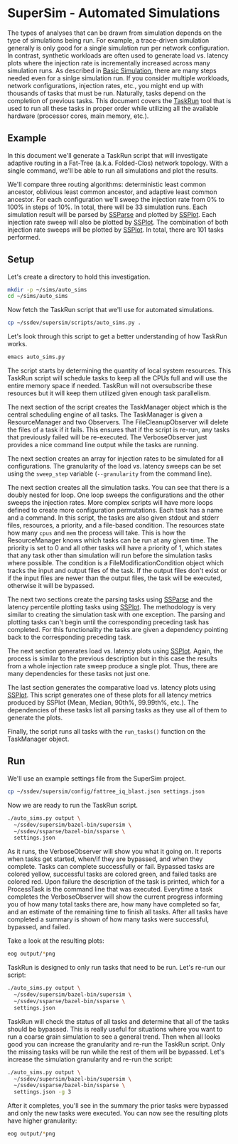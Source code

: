 # SuperSim - Automated Simulations

The types of analyses that can be drawn from simulation depends on the type of
simulations being run. For example, a trace-driven simulation generally is only
good for a single simulation run per network configuration. In contrast,
synthetic workloads are often used to generate load vs. latency plots where the
injection rate is incrementally increased across many simulation runs. As
described in [Basic Simulation](basic_sims.md), there are many steps needed even
for a sinlge simulation run. If you consider multiple workloads, network
configurations, injection rates, etc., you might end up with thousands of
tasks that must be run. Naturally, tasks depend on the completion of previous
tasks. This document covers the [TaskRun][] tool that is used to run all these
tasks in proper order while utilizing all the available hardware (processor
cores, main memory, etc.).

## Example
In this document we'll generate a TaskRun script that will investigate adaptive
routing in a Fat-Tree (a.k.a. Folded-Clos) network topology. With a single command,
we'll be able to run all simulations and plot the results.

We'll compare three routing algorithms: deterministic least common ancestor,
oblivious least common ancestor, and adaptive least common ancestor.
For each configuration we'll sweep the injection
rate from 0% to 100% in steps of 10%. In total, there will be 33 simulation runs.
Each simulation result will be parsed by [SSParse][] and plotted by [SSPlot][].
Each injection rate sweep will also be plotted by [SSPlot][]. The
combination of both injection rate sweeps will be plotted by [SSPlot][].
In total, there are 101 tasks performed.

## Setup
Let's create a directory to hold this investigation.

``` sh
mkdir -p ~/sims/auto_sims
cd ~/sims/auto_sims

```

Now fetch the TaskRun script that we'll use for automated simulations.

``` sh
cp ~/ssdev/supersim/scripts/auto_sims.py .
```

Let's look through this script to get a better understanding of how TaskRun
works.

``` sh
emacs auto_sims.py
```

The script starts by determining the quantity of local system resources. This
TaskRun script will schedule tasks to keep all the CPUs full and will use the
entire memory space if needed. TaskRun will not oversubscribe these resources
but it will keep them utilized given enough task parallelism.

The next section of the script creates the TaskManager object which is the
central scheduling engine of all tasks. The TaskManager is given a
ResourceManager and two Observers. The FileCleanupObserver will delete the
files of a task if it fails. This ensures that if the script is re-run, any
tasks that previously failed will be re-executed. The VerboseObserver just
provides a nice command line output while the tasks are running.

The next section creates an array for injection rates to be simulated for all
configurations. The granularity of the load vs. latency sweeps can be set using
the `sweep_step` variable (`--granularity` from the command line).

The next section creates all the simulation tasks. You can see that there is a
doubly nested for loop. One loop sweeps the configurations and the other sweeps
the injection rates. More complex scripts will have more loops defined to create
more configuration permutations. Each task has a name and a command. In this
script, the tasks are also given stdout and stderr files, resources, a priority,
and a file-based condition. The resources state how many `cpus` and `mem` the
process will take. This is how the ResourceManager knows which tasks can
be run at any given time. The priority is set to 0 and all other tasks will have
a priority of 1, which states that any task other than simulation will run
before the simulation tasks where possible. The condition is a
FileModificationCondition object which tracks the input and output files of the
task. If the output files don't exist or if the input files are newer than the
output files, the task will be executed, otherwise it will be bypassed.

The next two sections create the parsing tasks using [SSParse][] and the
latency percentile plotting tasks using [SSPlot][]. The methodology is very
similar to creating the simulation task with one exception. The parsing and
plotting tasks can't begin until the corresponding preceding task has completed.
For this functionality the tasks are given a dependency pointing back to the
corresponding preceding task.

The next section generates load vs. latency plots using [SSPlot][]. Again, the
process is similar to the previous description but in this case the results from
a whole injection rate sweep produce a single plot. Thus, there are many
dependencies for these tasks not just one.

The last section generates the comparative load vs. latency plots using [SSPlot][].
This script generates one of these plots for all latency metrics produced by
SSPlot (Mean, Median, 90th%, 99.99th%, etc.). The dependencies of these tasks
list all parsing tasks as they use all of them to generate the plots.

Finally, the script runs all tasks with the `run_tasks()` function on the
TaskManager object.

## Run
We'll use an example settings file from the SuperSim project.

``` sh
cp ~/ssdev/supersim/config/fattree_iq_blast.json settings.json
```

Now we are ready to run the TaskRun script.

``` sh
./auto_sims.py output \
  ~/ssdev/supersim/bazel-bin/supersim \
  ~/ssdev/ssparse/bazel-bin/ssparse \
  settings.json
```

As it runs, the VerboseObserver will show you what it going on. It reports when
tasks get started, when/if they are bypassed, and when they complete. Tasks can
complete successfully or fail. Bypassed tasks are colored yellow, successful
tasks are colored green, and failed tasks are colored red. Upon failure the
description of the task is printed, which for a ProcessTask is the command line
that was executed. Everytime a task completes the VerboseObserver will show the
current progress informing you of how many total tasks there are, how many have
completed so far, and an estimate of the remaining time to finish all tasks.
After all tasks have completed a summary is shown of how many tasks were
successful, bypassed, and failed.

Take a look at the resulting plots:

``` sh
eog output/*png
```

TaskRun is designed to only run tasks that need to be run. Let's re-run our
script:

``` sh
./auto_sims.py output \
  ~/ssdev/supersim/bazel-bin/supersim \
  ~/ssdev/ssparse/bazel-bin/ssparse \
  settings.json
```

TaskRun will check the status of all tasks and determine that all of the tasks
should be bypassed. This is really useful for situations where you want to run a
coarse grain simulation to see a general trend. Then when all looks good you can
increase the granularity and re-run the TaskRun script. Only the missing tasks
will be run while the rest of them will be bypassed. Let's increase the
simulation granularity and re-run the script:

``` sh
./auto_sims.py output \
  ~/ssdev/supersim/bazel-bin/supersim \
  ~/ssdev/ssparse/bazel-bin/ssparse \
  settings.json -g 3
```

After it completes, you'll see in the summary the prior tasks were bypassed and
only the new tasks were executed. You can now see the resulting plots have
higher granularity:

``` sh
eog output/*png
```

[TaskRun]: https://github.com/nicmcd/taskrun
[SSParse]: https://github.com/nicmcd/ssparse
[SSPlot]: https://github.com/nicmcd/ssplot
